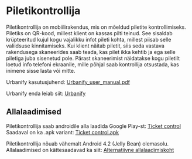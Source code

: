 Piletikontrollija
=============
Piletikontrollija on mobiilirakendus, mis on mõeldud piletite kontrollimiseks.
Piletiks on QR-kood, millest klient on kassas pilti teinud. See sisaldab krüpteeritud kujul kogu vajalikku
infot pileti kohta, millest piisab selle valiidsuse kinnitamiseks. 
Kui klient näitab piletit, siis seda vastava rakendusega skaneerides saab teada, kas pilet ikka kehtib ja ega
selle piletiga juba sisenetud pole. Pärast skaneerimist näidatakse kogu piletilt loetud info telefoni ekraanile,
mille põhjal saab kontrollija otsustada, kas inimene sisse lasta või mitte.

Urbanify kasutusjuhend: [Urbanify_user_manual.pdf](https://bitbucket.org/urban-team/urbanify/downloads/Urbanify_user_manual.pdf)

Urbanify enda leiab siit: [Urbanify](https://bitbucket.org/urban-team/urbanify)

Allalaadimised
--------------

Piletikontrollija saab androidile alla laadida Google Play-st: [Ticket control](https://play.google.com/store/apps/details?id=com.urban.kristen.piletdemo)  
Saadaval on ka .apk variant: [Ticket control.apk](https://bitbucket.org/urban-team/piletikontrollija/downloads/Ticket%20control.apk)

Piletikontrollija nõuab vähemalt Android 4.2 (Jelly Bean) olemasolu.  
Allalaadimised on kättesaadavad ka siit: [Alternatiivne allalaadimiskoht](http://xn--kngas-kva.eu/urbanify/)